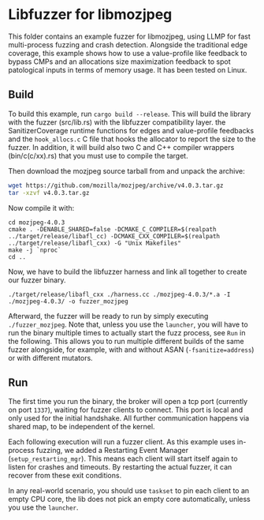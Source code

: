 # Libfuzzer for libmozjpeg

This folder contains an example fuzzer for libmozjpeg, using LLMP for fast multi-process fuzzing and crash detection.
Alongside the traditional edge coverage, this example shows how to use a value-profile like feedback to bypass CMPs and an allocations size maximization feedback to spot patological inputs in terms of memory usage.
It has been tested on Linux.

## Build

To build this example, run `cargo build --release`.
This will build the library with the fuzzer (src/lib.rs) with the libfuzzer compatibility layer. the SanitizerCoverage runtime functions for edges and value-profile feedbacks and the `hook_allocs.c` C file that hooks the allocator to report the size to the fuzzer.
In addition, it will build also two C and C++ compiler wrappers (bin/c(c/xx).rs) that you must use to compile the target.

Then download the mozjpeg source tarball from  and unpack the archive:
```bash
wget https://github.com/mozilla/mozjpeg/archive/v4.0.3.tar.gz
tar -xzvf v4.0.3.tar.gz
```

Now compile it with:

```
cd mozjpeg-4.0.3
cmake . -DENABLE_SHARED=false -DCMAKE_C_COMPILER=$(realpath ../target/release/libafl_cc) -DCMAKE_CXX_COMPILER=$(realpath ../target/release/libafl_cxx) -G "Unix Makefiles"
make -j `nproc`
cd ..
```

Now, we have to build the libfuzzer harness and link all together to create our fuzzer binary.

```
./target/release/libafl_cxx ./harness.cc ./mozjpeg-4.0.3/*.a -I ./mozjpeg-4.0.3/ -o fuzzer_mozjpeg
```

Afterward, the fuzzer will be ready to run by simply executing `./fuzzer_mozjpeg`.
Note that, unless you use the `launcher`, you will have to run the binary multiple times to actually start the fuzz process, see `Run` in the following.
This allows you to run multiple different builds of the same fuzzer alongside, for example, with and without ASAN (`-fsanitize=address`) or with different mutators.

## Run

The first time you run the binary, the broker will open a tcp port (currently on port `1337`), waiting for fuzzer clients to connect. This port is local and only used for the initial handshake. All further communication happens via shared map, to be independent of the kernel.

Each following execution will run a fuzzer client.
As this example uses in-process fuzzing, we added a Restarting Event Manager (`setup_restarting_mgr`).
This means each client will start itself again to listen for crashes and timeouts.
By restarting the actual fuzzer, it can recover from these exit conditions.

In any real-world scenario, you should use `taskset` to pin each client to an empty CPU core, the lib does not pick an empty core automatically, unless you use the `launcher`.
